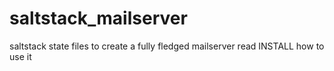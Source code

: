 # saltstack_mailserver
saltstack state files to create a fully fledged mailserver
read INSTALL how to use it
